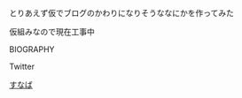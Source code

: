 とりあえず仮でブログのかわりになりそうななにかを作ってみた

仮組みなので現在工事中

BIOGRAPHY

Twitter

[すなば](https://z-n-k.github.io/sandbox_pub/)